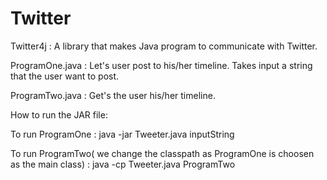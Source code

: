 # Twitter

Twitter4j : A library that makes Java program to communicate with Twitter.

ProgramOne.java : Let's user post to his/her timeline. Takes input a string that the user want to post.

ProgramTwo.java : Get's the user his/her timeline.

How to run the JAR file:

To run ProgramOne : java -jar Tweeter.java inputString

To run ProgramTwo( we change the classpath as ProgramOne is choosen as the main class) : java -cp Tweeter.java ProgramTwo
